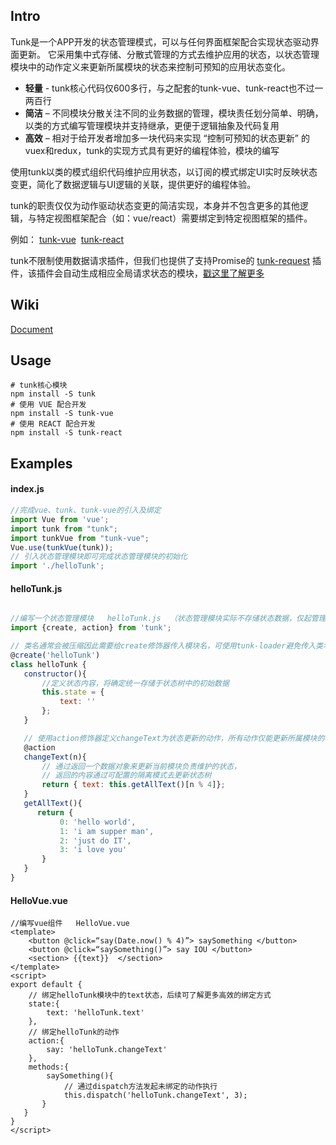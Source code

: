 ## Intro
Tunk是一个APP开发的状态管理模式，可以与任何界面框架配合实现状态驱动界面更新。
它采用集中式存储、分散式管理的方式去维护应用的状态，以状态管理模块中的动作定义来更新所属模块的状态来控制可预知的应用状态变化。
* **轻量**  -  tunk核心代码仅600多行，与之配套的tunk-vue、tunk-react也不过一两百行
* **简洁**  –  不同模块分散关注不同的业务数据的管理，模块责任划分简单、明确，以类的方式编写管理模块并支持继承，更便于逻辑抽象及代码复用
* **高效**  –  相对于给开发者增加多一块代码来实现 “控制可预知的状态更新” 的vuex和redux，tunk的实现方式具有更好的编程体验，模块的编写

使用tunk以类的模式组织代码维护应用状态，以订阅的模式绑定UI实时反映状态变更，简化了数据逻辑与UI逻辑的关联，提供更好的编程体验。

tunk的职责仅仅为动作驱动状态变更的简洁实现，本身并不包含更多的其他逻辑，与特定视图框架配合（如：vue/react）需要绑定到特定视图框架的插件。

例如： [tunk-vue](https://github.com/tunkjs/tunk-vue)  [tunk-react](https://github.com/tunkjs/tunk-react) 

tunk不限制使用数据请求插件，但我们也提供了支持Promise的 [tunk-request](https://github.com/tunkjs/tunk-request) 插件，该插件会自动生成相应全局请求状态的模块，[戳这里了解更多](https://github.com/tunkjs/tunk-request)


## Wiki

[Document](https://github.com/tunkjs/tunk/wiki/Tunk%E5%BF%AB%E9%80%9F%E5%85%A5%E9%97%A8)





## Usage
````shell
# tunk核心模块
npm install -S tunk
# 使用 VUE 配合开发
npm install -S tunk-vue
# 使用 REACT 配合开发
npm install -S tunk-react
````

## Examples

#### index.js
````javascript
//完成vue、tunk、tunk-vue的引入及绑定
import Vue from 'vue';
import tunk from "tunk";
import tunkVue from "tunk-vue";
Vue.use(tunkVue(tunk));
// 引入状态管理模块即可完成状态管理模块的初始化
import './helloTunk';
 ````
 
 #### helloTunk.js
 ````javascript
 
//编写一个状态管理模块   helloTunk.js  （状态管理模块实际不存储状态数据，仅起管理作用）
import {create, action} from 'tunk';

// 类名通常会被压缩因此需要给create修饰器传入模块名，可使用tunk-loader避免传入类名的繁琐
@create('helloTunk') 
class helloTunk {
    constructor(){ 
        //定义状态内容，将确定统一存储于状态树中的初始数据
        this.state = { 
            text: ''
        };
    }

    // 使用action修饰器定义changeText为状态更新的动作，所有动作仅能更新所属模块的状态
    @action 
    changeText(n){
        // 通过返回一个数据对象来更新当前模块负责维护的状态，
        // 返回的内容通过可配置的隔离模式去更新状态树
        return { text: this.getAllText()[n % 4]};  
    }
    getAllText(){
       return {
            0: 'hello world',
            1: 'i am supper man',
            2: 'just do IT',
            3: 'i love you'
        }
    }
}
````

#### HelloVue.vue
````vue
//编写vue组件   HelloVue.vue
<template>
    <button @click=“say(Date.now() % 4)”> saySomething </button>
    <button @click=“saySomething()”> say IOU </button>
    <section> {{text}}  </section>
</template>
<script>
export default {
    // 绑定helloTunk模块中的text状态，后续可了解更多高效的绑定方式
    state:{
        text: 'helloTunk.text'
    },  
    // 绑定helloTunk的动作
    action:{
        say: 'helloTunk.changeText'
    },  
    methods:{
        saySomething(){
            // 通过dispatch方法发起未绑定的动作执行
            this.dispatch('helloTunk.changeText', 3);    
       }
   }
}
</script>
````







